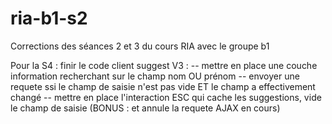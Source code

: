 # ria-b1-s2
Corrections des séances 2 et 3 du cours RIA avec le groupe b1

Pour la S4 : finir le code client suggest V3 : 
-- mettre en place une couche information recherchant sur le champ nom OU prénom 
-- envoyer une requete ssi le champ de saisie n'est pas vide ET le champ a effectivement changé 
-- mettre en place l'interaction ESC qui cache les suggestions, vide le champ de saisie (BONUS : et annule la requete AJAX en cours) 
